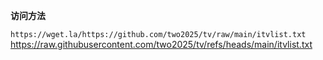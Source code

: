 **访问方法**

`https://wget.la/https://github.com/two2025/tv/raw/main/itvlist.txt
`https://raw.githubusercontent.com/two2025/tv/refs/heads/main/itvlist.txt
